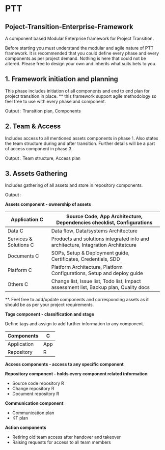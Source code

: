 # PTT
## Poject-Transition-Enterprise-Framework
A component based Modular Enterprise framework for Project Transition.






Before starting you must understand the modular and agile nature of PTT framework. It is recommended that you could define every phase and every components as per project demand. Nothing is here that could not be altered. Please free to design your own and inherits what suits bets to you.
## 1. Framework initiation and planning 
This phase includes initiation of all components and end to end plan for project transition in place. 
** this framework support agile methodology so feel free to use with every phase and component.

Output : Transition plan, Components

## 2. Team & Access 
Includes access to all mentioned assets components in phase 1. Also states the team structure  during and after transition. Further details will be a part of access component in phase 3.

Output : Team structure, Access plan


## 3. Assets Gathering
Includes gathering of all assets and store in repository components.

Output :

**Assets component - ownership of assets**

| Application C | Source Code, App Architecture, Dependencies checklist, Configurations |
| --- | --- |
| Data C | Data flow, Data/systems Architecture |
| Services &amp; Solutions C | Products and solutions integrated info and architecture, Integration Architetcure |
| Documents C | SOPs, Setup &amp; Deployment guide, Certificates, Credentials, SDD |
| Platform C | Platform Architecture, Platform Configurations, Setup and deploy guide |
| Others C | Change list, Issue list, Todo list, Impact assessment list, Backup plan, Quality docs |

\*\*. Feel free to add/update components and corresponding assets as it should be as per your project requirements.

**Tags component - classification and stage**

Define tags and assign to add further information to any component.

| Components | C |
| --- | --- |
|Application|App|
|Repository|R|


**Access components - access to any specific component**

**Repository component - holds every component related information**

- Source code repository R
- Change repository R
- Document repository R

**Communication component**

- Communication plan
- KT plan

**Action components**

- Retiring old team access after handover and takeover
- Raising requests for access to all team members

